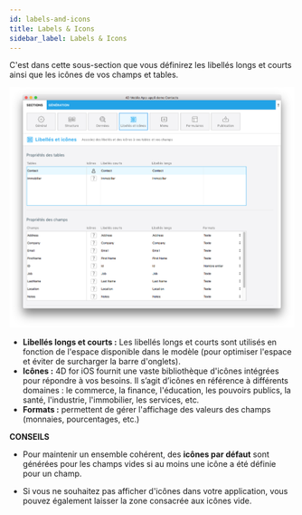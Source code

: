 ```yaml
---
id: labels-and-icons
title: Labels & Icons
sidebar_label: Labels & Icons
---
```

C'est dans cette sous-section que vous définirez les libellés longs et courts ainsi que les icônes de vos champs et tables.

![Labels & Icons section](assets/project-editor/Labels-icons-section-4D-for-iOS.png)

* **Libellés longs et courts :** Les libellés longs et courts sont utilisés en fonction de l'espace disponible dans le modèle (pour optimiser l'espace et éviter de surcharger la barre d'onglets).
* **Icônes :** 4D for iOS fournit une vaste bibliothèque d'icônes intégrées pour répondre à vos besoins. Il s’agit d’icônes en référence à différents domaines : le commerce, la finance, l'éducation, les pouvoirs publics, la santé, l'industrie, l'immobilier, les services, etc.
* **Formats :** permettent de gérer l'affichage des valeurs des champs (monnaies, pourcentages, etc.)<div class = "tips"> 

**CONSEILS**

* Pour maintenir un ensemble cohérent, des **icônes par défaut** sont générées pour les champs vides si au moins une icône a été définie pour un champ.

* Si vous ne souhaitez pas afficher d'icônes dans votre application, vous pouvez également laisser la zone consacrée aux icônes vide.</div>